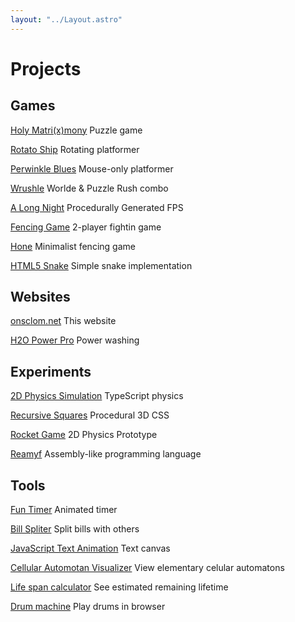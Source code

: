 ```yaml
---
layout: "../Layout.astro"
---
```


# Projects

## Games

[Holy Matri(x)mony](https://cegexe.itch.io/holymatrixmony) Puzzle game

[Rotato Ship](https://cegexe.itch.io/rotato-ship) Rotating platformer

[Perwinkle Blues](https://cegexe.itch.io/periwinkle-blues) Mouse-only platformer

[Wrushle](https://wordle-rush.vercel.app/) Worlde & Puzzle Rush combo

[A Long Night](https://austinmerrick.itch.io/a-long-night) Procedurally
Generated FPS

[Fencing Game](https://onsclom.github.io/fencing-game/) 2-player fightin game

[Hone](https://hone.onsclom.net/) Minimalist fencing game

[HTML5 Snake](https://onsclom.github.io/html5-snake/) Simple snake
implementation

## Websites

[onsclom.net](/) This website

[H2O Power Pro](https://github.com/onsclom/h2o-power-pro) Power washing

## Experiments

[2D Physics Simulation](https://ts-physics.vercel.app/) TypeScript physics

[Recursive Squares](https://recursive-squares.vercel.app/) Procedural 3D CSS

[Rocket Game](https://rocket-game.vercel.app/) 2D Physics Prototype

[Reamyf](https://onsclom.github.io/reamyf/) Assembly-like programming language

## Tools

[Fun Timer](https://fun-timer.vercel.app/) Animated timer

[Bill Spliter](https://bill-splitter.onsclom.net/) Split bills with others

[JavaScript Text Animation](https://onsclom.github.io/animated-text-framework/)
Text canvas

[Cellular Automotan Visualizer](https://onsclom.github.io/automaton-visualizer/)
View elementary celular automatons

[Life span calculator](https://age.vercel.app/) See estimated remaining lifetime

[Drum machine](https://svelte-drum-machine.vercel.app) Play drums in browser
